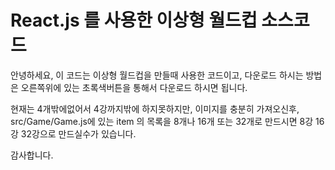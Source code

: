 # React.js 를 사용한 이상형 월드컵 소스코드

안녕하세요, 이 코드는 이상형 월드컵을 만들때 사용한 코드이고, 다운로드 하시는 방법은 오른쪽위에 있는 초록색버튼을 통해서 다운로드 하시면 됩니다.

현재는 4개밖에없어서 4강까지밖에 하지못하지만, 이미지를 충분히 가져오신후, src/Game/Game.js에 있는 item 의 목록을 8개나 16개 또는 32개로 만드시면 8강 16강 32강으로 만드실수가 있습니다.

감사합니다.
